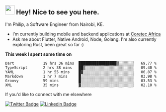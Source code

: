 <h2><img src="https://slackmojis.com/emojis/3643-cool-doge/download" width="30"/> Hey! Nice to see you here.</h2>

<p>I'm Philip, a Software Engineer from Nairobi, KE. 

- I’m currently building mobile and backend applications at [Coretec Africa](https://coretecafrica.com/)</br>
- Ask me about Flutter, Native Android, Node, Golang. I'm also currently exploring Rust, been great so far :)</p>

**This week I spent some time on**
<!--START_SECTION:waka-->

```text
Dart             19 hrs 36 mins  █████████████████▒░░░░░░░   69.77 %
TypeScript       2 hrs 38 mins   ██▒░░░░░░░░░░░░░░░░░░░░░░   09.40 %
YAML             1 hr 55 mins    █▓░░░░░░░░░░░░░░░░░░░░░░░   06.87 %
Markdown         1 hr 7 mins     █░░░░░░░░░░░░░░░░░░░░░░░░   03.98 %
Groovy           59 mins         █░░░░░░░░░░░░░░░░░░░░░░░░   03.53 %
XML              35 mins         ▓░░░░░░░░░░░░░░░░░░░░░░░░   02.10 %
```

<!--END_SECTION:waka-->

If you'd like to connect with me elsewhere

[![Twitter Badge](https://img.shields.io/badge/-Twitter-1ca0f1?style=flat-square&labelColor=1ca0f1&logo=twitter&logoColor=white&link=https://twitter.com/_diogorodrigues)](https://twitter.com/kimathiphil)  [![Linkedin Badge](https://img.shields.io/badge/-LinkedIn-blue?style=flat-square&logo=Linkedin&logoColor=white&link=https://www.linkedin.com/in/philip-kimathi-2604a9114/)](https://www.linkedin.com/in/philip-kimathi-2604a9114/)
